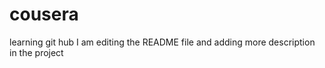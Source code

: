 # cousera
learning git hub
I am editing the README file and adding more description in the project 
